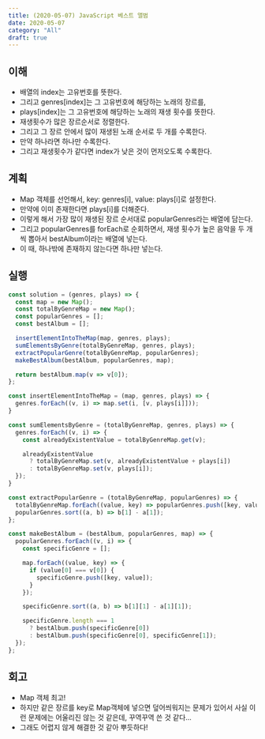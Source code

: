 ```yaml
---
title: (2020-05-07) JavaScript 베스트 앨범
date: 2020-05-07
category: "All"
draft: true
---
```


## 이해

- 배열의 index는 고유번호를 뜻한다.
- 그리고 genres[index]는 그 고유번호에 해당하는 노래의 장르를,
- plays[index]는 그 고유번호에 해당하는 노래의 재생 횟수를 뜻한다.
- 재생횟수가 많은 장르순서로 정렬한다.
- 그리고 그 장르 안에서 많이 재생된 노래 순서로 두 개를 수록한다.
- 만약 하나라면 하나만 수록한다.
- 그리고 재생횟수가 같다면 index가 낮은 것이 먼저오도록 수록한다.

## 계획

- Map 객체를 선언해서, key: genres[i], value: plays[i]로 설정한다.
- 만약에 이미 존재한다면 plays[i]를 더해준다.
- 이렇게 해서 가장 많이 재생된 장르 순서대로 popularGenres라는 배열에 담는다.
- 그리고 popularGenres를 forEach로 순회하면서, 재생 횟수가 높은 음악을 두 개씩 뽑아서 bestAlbum이라는 배열에 넣는다.
- 이 때, 하나밖에 존재하지 않는다면 하나만 넣는다.

## 실행

```javascript
const solution = (genres, plays) => {
  const map = new Map();
  const totalByGenreMap = new Map();
  const popularGenres = [];
  const bestAlbum = [];

  insertElementIntoTheMap(map, genres, plays);
  sumElementsByGenre(totalByGenreMap, genres, plays);
  extractPopularGenre(totalByGenreMap, popularGenres);
  makeBestAlbum(bestAlbum, popularGenres, map);

  return bestAlbum.map(v => v[0]);
};

const insertElementIntoTheMap = (map, genres, plays) => {
  genres.forEach((v, i) => map.set(i, [v, plays[i]]));
}

const sumElementsByGenre = (totalByGenreMap, genres, plays) => {
  genres.forEach((v, i) => {
    const alreadyExistentValue = totalByGenreMap.get(v);

    alreadyExistentValue
      ? totalByGenreMap.set(v, alreadyExistentValue + plays[i])
      : totalByGenreMap.set(v, plays[i]);
  });
}

const extractPopularGenre = (totalByGenreMap, popularGenres) => {
  totalByGenreMap.forEach((value, key) => popularGenres.push([key, value]));
  popularGenres.sort((a, b) => b[1] - a[1]);
};

const makeBestAlbum = (bestAlbum, popularGenres, map) => {
  popularGenres.forEach((v, i) => {
    const specificGenre = [];

    map.forEach((value, key) => {
      if (value[0] === v[0]) {
        specificGenre.push([key, value]);
      }
    });

    specificGenre.sort((a, b) => b[1][1] - a[1][1]);

    specificGenre.length === 1
      ? bestAlbum.push(specificGenre[0])
      : bestAlbum.push(specificGenre[0], specificGenre[1]);
  });
};
```

## 회고

- Map 객체 최고!
- 하지만 같은 장르를 key로 Map객체에 넣으면 덮어씌워지는 문제가 있어서 사실 이런 문제에는 어울리진 않는 것 같은데, 꾸역꾸역 쓴 것 같다...
- 그래도 어렵지 않게 해결한 것 같아 뿌듯하다!
